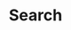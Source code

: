 ---
title: "Search" # in any language you want
layout: "search" # is necessary
# url: "/archive"
# description: "Description for Search"
summary: "search"
placeholder: ""
---